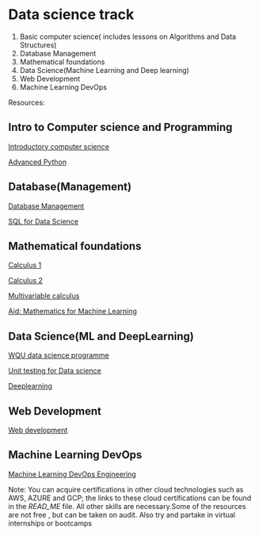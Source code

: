 # Data science track

1. Basic computer science( includes lessons on Algorithms and Data Structures)
2. Database Management
3. Mathematical foundations
4. Data Science(Machine Learning and Deep learning)
5. Web Development
6. Machine Learning DevOps


Resources: 

## Intro to Computer science and Programming
[Introductory computer science](https://cs50.harvard.edu/x/2022/)

[Advanced Python](https://www.coursera.org/specializations/python-3-programming)

## Database(Management)
[Database Management](https://www.tutorialspoint.com/dbms/index.htm)

[SQL for Data Science](https://coursera.org/specializations/learn-sql-basics-data-science)


## Mathematical foundations

[Calculus 1](https://www.khanacademy.org/math/calculus-1)

[Calculus 2](https://www.khanacademy.org/math/calculus-2)

[Multivariable calculus](https://www.khanacademy.org/math/multivariable-calculus)

[Aid: Mathematics for Machine Learning](https://mml-book.github.io/)

## Data Science(ML and DeepLearning)

[WQU data science programme](https://www.wqu.edu/programs/data-science/)

[Unit testing for Data science](https://app.datacamp.com/learn/courses/unit-testing-for-data-science-in-python)

[Deeplearning](https://coursera.org/specializations/deep-learning)

## Web Development

[Web development](https://cs50.harvard.edu/web/2020/)

## Machine Learning DevOps
[Machine Learning DevOps Engineering](https://www.udacity.com/course/machine-learning-dev-ops-engineer-nanodegree--nd0821)
































Note: You can acquire certifications in other cloud technologies such as AWS, AZURE and GCP; the links to these cloud certifications can be found in the *READ_ME* file. All other skills are necessary.Some of the resources are not free , but can be taken on audit. Also try and partake in virtual internships or bootcamps
